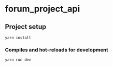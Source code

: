 # forum_project_api

## Project setup
```
yarn install
```

### Compiles and hot-reloads for development
```
yarn run dev
```
